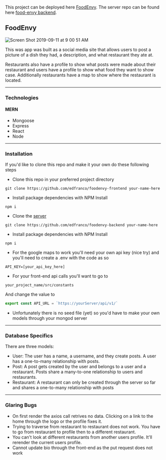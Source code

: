 This project can be deployed here [FoodEnvy](https://edfranco.github.io/foodenvy-frontend/).
The server repo can be found here [food-envy backend](https://github.com/edfranco/foodenvy-backend).

## FoodEnvy
![Screen Shot 2019-09-11 at 9 00 51 AM](https://user-images.githubusercontent.com/11623323/64714043-c9e37c80-d472-11e9-9578-45a5a48c8506.png)

This was app was built as a social media site that allows users to post a picture of a dish they had, a description, and what restaurant they ate at. 

Restaurants also have a profile to show what posts were made about their restaurant and users have a profile to show what food they want to show case. Additionally restaurants have a map to show where the restaurant is located.

-----------------------------------------------------------------

### Technologies
#### MERN
- Mongoose
- Express
- React
- Node

-----------------------------------------------------------------

### Installation
If you'd like to clone this repo and make it your own do these following steps

- Clone this repo in your preferred project directory
```
git clone https://github.com/edfranco/foodenvy-frontend your-name-here
```
- Install package dependencies with NPM Install
```
npm i
```
- Clone the [server](https://github.com/edfranco/foodenvy-backend)
```
git clone https://github.com/edfranco/foodenvy-backend your-name-here
```
- Install package dependencies with NPM Install
```
npm i
```
- For the google maps to work you'll need your own api key (nice try) and you'll need to create a .env with the code as so
```
API_KEY=[your_api_key_here]
```

- For your front-end api calls you'll want to go to
```
your_project_name/src/constants
```
And change the value to 
```javascript
export const API_URL = `https://yourServer/api/v1/`
```
- Unfortunately there is no seed file (yet) so you'd have to make your own models through your mongod server

-----------------------------------------------------------------

### Database Specifics
There are three models:
- User: The user has a name, a username, and they create posts. A user has a one-to-many relationship with posts.
- Post: A post gets created by the user and belongs to a user and a restaurant. Posts share a many-to-one relationship to users and restaurants.
- Restaurant: A restaurant can only be created through the server so far and shares a one-to-many relationship with posts

-----------------------------------------------------------------

### Glaring Bugs
- On first render the axios call retrives no data. Clicking on a link to the home through the logo or the profile fixes it.
- Trying to traverse from restaurant to restaurant does not work. You have to go from restaurant to profile then to a different restaurant.
- You can't look at different restaurants from another users profile. It'll rerender the current users profile.
- Cannot update bio through the front-end as the put request does not work
